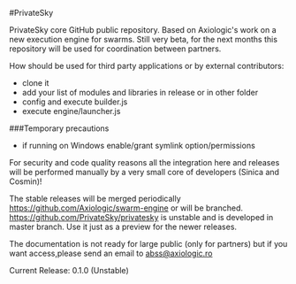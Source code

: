 #PrivateSky

PrivateSky core GitHub public repository. Based on Axiologic's work on a new execution engine for swarms.
Still very beta, for the next months this repository will be used for coordination between partners.

How should be used for third party applications or by external contributors:
- clone it
- add your list of modules and libraries in release or in other folder
- config and execute builder.js
- execute engine/launcher.js

###Temporary precautions
- if running on Windows enable/grant symlink option/permissions

For security and code quality reasons all the integration here and releases will be performed manually by a very small core of developers (Sinica and Cosmin)!

The stable releases will be merged periodically  https://github.com/Axiologic/swarm-engine or will be branched.
https://github.com/PrivateSky/privatesky  is unstable and is developed in master branch. Use it just as a preview for the newer releases.

The documentation is not ready for large public (only for partners)  but if you want access,please send an email to abss@axiologic.ro

Current Release: 0.1.0 (Unstable)